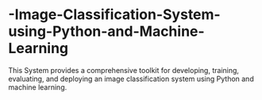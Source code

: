 # -Image-Classification-System-using-Python-and-Machine-Learning
This System provides a comprehensive toolkit for developing, training, evaluating, and deploying  an image classification system using Python and machine learning.
